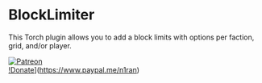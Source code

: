 # BlockLimiter
This Torch plugin allows you to add a block limits with options per faction, grid, and/or player.

[![Patreon](https://img.shields.io/badge/Donate-Patreon-orange)](https://www.patreon.com/N1Ran)  
[!Donate](https://img.shields.io/badge/Donate-Paypal-brightgreen)](https://www.paypal.me/n1ran)

